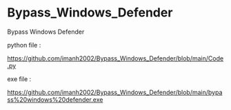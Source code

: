 # Bypass_Windows_Defender
Bypass Windows Defender

python file :

https://github.com/imanh2002/Bypass_Windows_Defender/blob/main/Code.py

exe file :

https://github.com/imanh2002/Bypass_Windows_Defender/blob/main/bypass%20windows%20defender.exe
